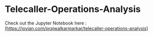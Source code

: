 # Telecaller-Operations-Analysis

Check out the Jupyter Notebook here : [https://jovian.com/prajwalkarmarkar/telecaller-operations-analysis]
